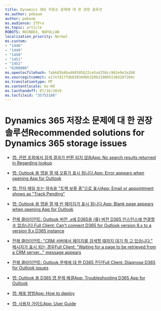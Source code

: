 ```yaml
---
title: Dynamics 365 저장소 문제에 대 한 권장 솔루션
ms.author: pebaum
author: pebaum
ms.audience: ITPro
ms.topic: article
ROBOTS: NOINDEX, NOFOLLOW
localization_priority: Normal
ms.custom:
- "1448"
- "1449"
- "1450"
- "1451"
- "1452"
- "6200008"
ms.openlocfilehash: 7ab6d5b4ba468505b22ce5a4258cc962e9e3a268
ms.sourcegitcommit: e17e7d17fdb638349bb320b318085138d18f284c
ms.translationtype: MT
ms.contentlocale: ko-KR
ms.lasthandoff: 07/16/2019
ms.locfileid: "35753188"
---
```

# <a name="recommended-solutions-for-dynamics-365-storage-issues"></a><span data-ttu-id="8e3f9-102">Dynamics 365 저장소 문제에 대 한 권장 솔루션</span><span class="sxs-lookup"><span data-stu-id="8e3f9-102">Recommended solutions for Dynamics 365 storage issues</span></span>

* [<span data-ttu-id="8e3f9-103">앱: 관련 조회에서 검색 결과가 반환 되지 않음</span><span class="sxs-lookup"><span data-stu-id="8e3f9-103">App: No search results returned in Regarding lookup</span></span>](https://support.microsoft.com/help/4489111)

* [<span data-ttu-id="8e3f9-104">앱: Outlook 용 앱을 열 때 오류가 표시 됩니다.</span><span class="sxs-lookup"><span data-stu-id="8e3f9-104">App: Error appears when opening App for Outlook</span></span>](https://go.microsoft.com/fwlink/p/?linkid=2007021)

* [<span data-ttu-id="8e3f9-105">앱: 전자 메일 또는 약속을 "트랙 보류 중"으로 표시</span><span class="sxs-lookup"><span data-stu-id="8e3f9-105">App: Email or appointment shows as "Track Pending"</span></span>](https://go.microsoft.com/fwlink/p/?linkid=2007022)

* [<span data-ttu-id="8e3f9-106">앱: Outlook 용 앱을 열 때 빈 페이지가 표시 됩니다.</span><span class="sxs-lookup"><span data-stu-id="8e3f9-106">App: Blank page appears when opening App for Outlook</span></span>](https://go.microsoft.com/fwlink/p/?linkid=2007128)

* [<span data-ttu-id="8e3f9-107">전체 클라이언트: Outlook 버전 .x에 D365을 (를) 버전 D365 인스턴스에 연결할 수 없습니다.</span><span class="sxs-lookup"><span data-stu-id="8e3f9-107">Full Client: Can't connect D365 for Outlook version 8.x to a version 9.x D365 instance</span></span>](https://go.microsoft.com/fwlink/p/?linkid=2007023)

* [<span data-ttu-id="8e3f9-108">전체 클라이언트: "CRM 서버에서 페이지를 검색할 때까지 대기 하 고 있습니다." 메시지가 표시 되는 경우</span><span class="sxs-lookup"><span data-stu-id="8e3f9-108">Full Client: "Waiting for a page to be retrieved from a CRM server..." message appears</span></span>](https://go.microsoft.com/fwlink/p/?linkid=2007129)

* [<span data-ttu-id="8e3f9-109">전체 클라이언트: Outlook 문제에 대 한 D365 진단</span><span class="sxs-lookup"><span data-stu-id="8e3f9-109">Full Client: Diagnose D365 for Outlook issues</span></span>](https://go.microsoft.com/fwlink/p/?linkid=2007024)

* [<span data-ttu-id="8e3f9-110">앱: Outlook 용 D365 앱 문제 해결</span><span class="sxs-lookup"><span data-stu-id="8e3f9-110">App: Troubleshooting D365 App for Outlook</span></span>](https://go.microsoft.com/fwlink/p/?linkid=2007025)

* [<span data-ttu-id="8e3f9-111">앱: 배포 방법</span><span class="sxs-lookup"><span data-stu-id="8e3f9-111">App: How to deploy</span></span>](https://go.microsoft.com/fwlink/p/?linkid=857071)

* [<span data-ttu-id="8e3f9-112">앱: 사용자 가이드</span><span class="sxs-lookup"><span data-stu-id="8e3f9-112">App: User Guide</span></span>](https://go.microsoft.com/fwlink/p/?linkid=857091)
